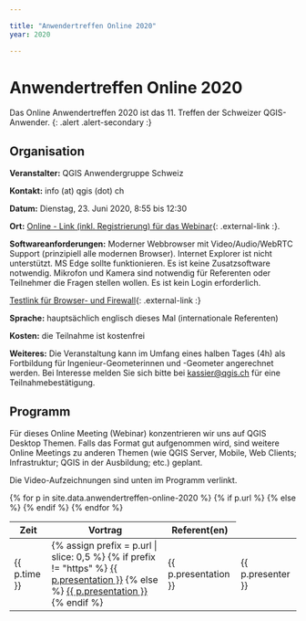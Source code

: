 ```yaml
---

title: "Anwendertreffen Online 2020"
year: 2020

---
```


# Anwendertreffen Online 2020

Das Online Anwendertreffen 2020 ist das 11. Treffen der Schweizer QGIS-Anwender.
{: .alert .alert-secondary :}

## Organisation

**Veranstalter:** QGIS Anwendergruppe Schweiz

**Kontakt:** info (at) qgis (dot) ch

**Datum:** Dienstag, 23. Juni 2020, 8:55 bis 12:30

**Ort:** [Online - Link (inkl. Registrierung) für das Webinar](https://www.edudip.com/de/webinar/qgis-user-meeting-online-2020-anwendertreffen-reunion-des-utilisateurs/331482){: .external-link :}.

**Softwareanforderungen:** Moderner Webbrowser mit Video/Audio/WebRTC Support (prinzipiell alle modernen Browser). Internet Explorer ist nicht unterstützt. MS Edge sollte funktionieren. Es ist keine Zusatzsoftware notwendig. Mikrofon und Kamera sind notwendig für Referenten oder Teilnehmer die Fragen stellen wollen. Es ist kein Login erforderlich.

[Testlink für Browser- und Firewall](https://webinartrainer.edudip.com/selftestwebrtc){: .external-link :}

**Sprache:** hauptsächlich englisch dieses Mal (internationale Referenten)

**Kosten:** die Teilnahme ist kostenfrei

**Weiteres:** Die Veranstaltung kann im Umfang eines halben Tages (4h) als Fortbildung für Ingenieur-Geometerinnen und -Geometer angerechnet werden. Bei Interesse melden Sie sich bitte bei kassier@qgis.ch für eine Teilnahmebestätigung.

## Programm

Für dieses Online Meeting (Webinar) konzentrieren wir uns auf QGIS Desktop Themen. Falls das Format gut aufgenommen wird, sind weitere Online Meetings zu anderen Themen (wie QGIS Server, Mobile, Web Clients; Infrastruktur; QGIS in der Ausbildung; etc.) geplant.

Die Video-Aufzeichnungen sind unten im Programm verlinkt.

<table class="table table-striped">
  <thead>
    <tr>
      <th scope="col">Zeit</th>
      <th scope="col">Vortrag</th>
      <th scope="col">Referent(en)</th>
    </tr>
  </thead>
  <tbody>
{% for p in site.data.anwendertreffen-online-2020 %}
   <tr>
      <td>{{ p.time }}</td>
      {% if p.url %}
      <td>
        {% assign prefix = p.url | slice: 0,5 %}
        {% if prefix != "https" %}
        <a href="{% link {{ p.url }} %}">{{ p.presentation }}</a>
        {% else %}
        <a href="{{ p.url }}" class="external-link">{{ p.presentation }}</a>
        {% endif %}
      </td>
      {% else %}
      <td>{{ p.presentation }}</td>
      {% endif %}
      <td>{{ p.presenter }}</td>
    </tr>
{% endfor %}
  </tbody>
</table>
